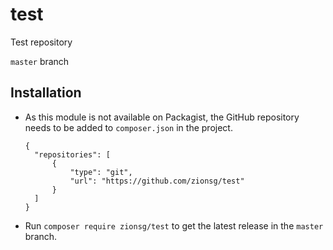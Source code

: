 # test
Test repository

`master` branch

## Installation
- As this module is not available on Packagist, the GitHub repository needs to be added to `composer.json` in the
  project.

  ```
  {
    "repositories": [
        {
            "type": "git",
            "url": "https://github.com/zionsg/test"
        }
    ]
  }
  ```
- Run `composer require zionsg/test` to get the latest release in the `master` branch.

